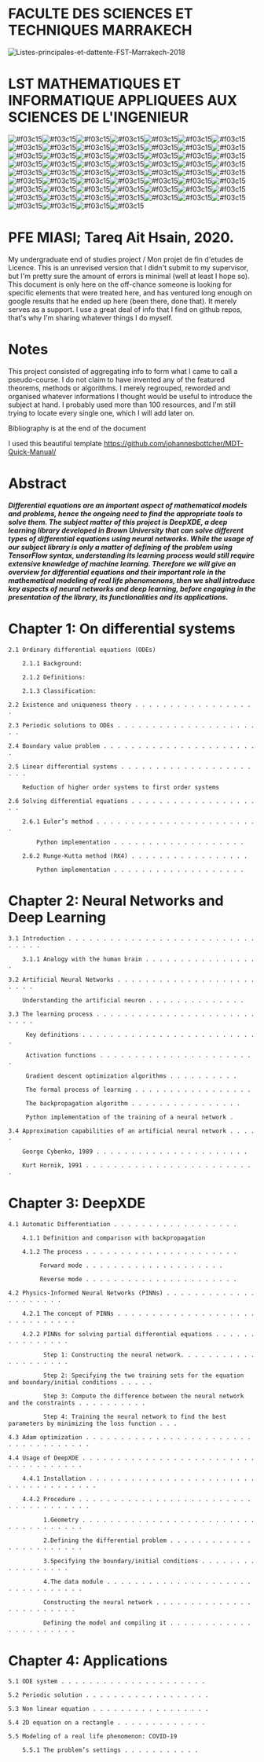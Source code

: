 # FACULTE DES SCIENCES ET TECHNIQUES MARRAKECH

![Listes-principales-et-dattente-FST-Marrakech-2018](https://user-images.githubusercontent.com/61631857/85946611-7bd63180-b93d-11ea-92fe-f697b54a863b.png)

# LST MATHEMATIQUES ET INFORMATIQUE APPLIQUEES AUX SCIENCES DE L'INGENIEUR
![#f03c15](https://via.placeholder.com/15/f03c15/000000?text=+)![#f03c15](https://via.placeholder.com/15/f03c15/000000?text=+)![#f03c15](https://via.placeholder.com/15/f03c15/000000?text=+)![#f03c15](https://via.placeholder.com/15/f03c15/000000?text=+)![#f03c15](https://via.placeholder.com/15/f03c15/000000?text=+)![#f03c15](https://via.placeholder.com/15/f03c15/000000?text=+)![#f03c15](https://via.placeholder.com/15/f03c15/000000?text=+)![#f03c15](https://via.placeholder.com/15/f03c15/000000?text=+)![#f03c15](https://via.placeholder.com/15/f03c15/000000?text=+)![#f03c15](https://via.placeholder.com/15/f03c15/000000?text=+)![#f03c15](https://via.placeholder.com/15/f03c15/000000?text=+)![#f03c15](https://via.placeholder.com/15/f03c15/000000?text=+)![#f03c15](https://via.placeholder.com/15/f03c15/000000?text=+)![#f03c15](https://via.placeholder.com/15/f03c15/000000?text=+)![#f03c15](https://via.placeholder.com/15/f03c15/000000?text=+)![#f03c15](https://via.placeholder.com/15/f03c15/000000?text=+)![#f03c15](https://via.placeholder.com/15/f03c15/000000?text=+)![#f03c15](https://via.placeholder.com/15/f03c15/000000?text=+)![#f03c15](https://via.placeholder.com/15/f03c15/000000?text=+)![#f03c15](https://via.placeholder.com/15/f03c15/000000?text=+)![#f03c15](https://via.placeholder.com/15/f03c15/000000?text=+)![#f03c15](https://via.placeholder.com/15/f03c15/000000?text=+)![#f03c15](https://via.placeholder.com/15/f03c15/000000?text=+)![#f03c15](https://via.placeholder.com/15/f03c15/000000?text=+)![#f03c15](https://via.placeholder.com/15/f03c15/000000?text=+)![#f03c15](https://via.placeholder.com/15/f03c15/000000?text=+)![#f03c15](https://via.placeholder.com/15/f03c15/000000?text=+)![#f03c15](https://via.placeholder.com/15/f03c15/000000?text=+)![#f03c15](https://via.placeholder.com/15/f03c15/000000?text=+)![#f03c15](https://via.placeholder.com/15/f03c15/000000?text=+)![#f03c15](https://via.placeholder.com/15/f03c15/000000?text=+)![#f03c15](https://via.placeholder.com/15/f03c15/000000?text=+)![#f03c15](https://via.placeholder.com/15/f03c15/000000?text=+)![#f03c15](https://via.placeholder.com/15/f03c15/000000?text=+)![#f03c15](https://via.placeholder.com/15/f03c15/000000?text=+)![#f03c15](https://via.placeholder.com/15/f03c15/000000?text=+)![#f03c15](https://via.placeholder.com/15/f03c15/000000?text=+)![#f03c15](https://via.placeholder.com/15/f03c15/000000?text=+)![#f03c15](https://via.placeholder.com/15/f03c15/000000?text=+)![#f03c15](https://via.placeholder.com/15/f03c15/000000?text=+)![#f03c15](https://via.placeholder.com/15/f03c15/000000?text=+)![#f03c15](https://via.placeholder.com/15/f03c15/000000?text=+)![#f03c15](https://via.placeholder.com/15/f03c15/000000?text=+)![#f03c15](https://via.placeholder.com/15/f03c15/000000?text=+)![#f03c15](https://via.placeholder.com/15/f03c15/000000?text=+)![#f03c15](https://via.placeholder.com/15/f03c15/000000?text=+)![#f03c15](https://via.placeholder.com/15/f03c15/000000?text=+)![#f03c15](https://via.placeholder.com/15/f03c15/000000?text=+)![#f03c15](https://via.placeholder.com/15/f03c15/000000?text=+)![#f03c15](https://via.placeholder.com/15/f03c15/000000?text=+)![#f03c15](https://via.placeholder.com/15/f03c15/000000?text=+)![#f03c15](https://via.placeholder.com/15/f03c15/000000?text=+)![#f03c15](https://via.placeholder.com/15/f03c15/000000?text=+)![#f03c15](https://via.placeholder.com/15/f03c15/000000?text=+)![#f03c15](https://via.placeholder.com/15/f03c15/000000?text=+)![#f03c15](https://via.placeholder.com/15/f03c15/000000?text=+)![#f03c15](https://via.placeholder.com/15/f03c15/000000?text=+)![#f03c15](https://via.placeholder.com/15/f03c15/000000?text=+)![#f03c15](https://via.placeholder.com/15/f03c15/000000?text=+)![#f03c15](https://via.placeholder.com/15/f03c15/000000?text=+) 
 
 

# PFE MIASI; Tareq Ait Hsain, 2020.
My undergraduate end of studies project / Mon projet de fin d'etudes de Licence. This is an unrevised version that I didn't submit to my supervisor, 
but I'm pretty sure the amount of errors is minimal (well at least I hope so). This document is only here on the off-chance someone is looking for specific elements that were treated here, and has ventured long enough on google results that he ended up here (been there, done that). It merely serves as a support. I use a great deal of info that I find on github repos, that's why I'm sharing whatever things I do myself.  
# Notes
This project consisted of aggregating info to form what I came to call a pseudo-course. I do not claim to have invented any of the featured theorems, methods or algorithms. I merely regrouped, reworded and organised whatever informations I thought would be useful to introduce the subject at hand. I probably used more than 100 resources, and I'm still trying to locate every single one, which I will add later on.   

Bibliography is at the end of the document

I used this beautiful template https://github.com/johannesbottcher/MDT-Quick-Manual/ 



# Abstract
***Differential equations are an important aspect of mathematical models and problems, hence
the ongoing need to find the appropriate tools to solve them. The subject matter of this project
is DeepXDE, a deep learning library developed in Brown University that can solve different
types of differential equations using neural networks. While the usage of our subject library is
only a matter of defining of the problem using TensorFlow syntax, understanding its learning
process would still require extensive knowledge of machine learning. Therefore we will give
an overview for differential equations and their important role in the mathematical modeling
of real life phenomenons, then we shall introduce key aspects of neural networks and deep
learning, before engaging in the presentation of the library, its functionalities and its
applications.***


# Chapter 1: On differential systems
    2.1 Ordinary differential equations (ODEs) 

        2.1.1 Background: 
    
	    2.1.2 Definitions: 
     
	    2.1.3 Classification: 
    
    2.2 Existence and uniqueness theory . . . . . . . . . . . . . . . . . .

    2.3 Periodic solutions to ODEs . . . . . . . . . . . . . . . . . . . . . .

    2.4 Boundary value problem . . . . . . . . . . . . . . . . . . . . . . .

    2.5 Linear differential systems . . . . . . . . . . . . . . . . . . . . . .

  	    Reduction of higher order systems to first order systems

    2.6 Solving differential equations . . . . . . . . . . . . . . . . . . . .

	    2.6.1 Euler’s method . . . . . . . . . . . . . . . . . . . . . . . .

			Python implementation . . . . . . . . . . . . . . . . . . .

	    2.6.2 Runge-Kutta method (RK4) . . . . . . . . . . . . . . . . .

			Python implementation . . . . . . . . . . . . . . . . . . .

# Chapter 2: Neural Networks and Deep Learning

    3.1 Introduction . . . . . . . . . . . . . . . . . . . . . . . . . . . . . . . .

	    3.1.1 Analogy with the human brain . . . . . . . . . . . . . . . . .

    3.2 Artificial Neural Networks . . . . . . . . . . . . . . . . . . . . . . . .

        Understanding the artificial neuron . . . . . . . . . . . . . .

    3.3 The learning process . . . . . . . . . . . . . . . . . . . . . . . . . . .

         Key definitions . . . . . . . . . . . . . . . . . . . . . . . . . .
    
         Activation functions . . . . . . . . . . . . . . . . . . . . . . .
    
         Gradient descent optimization algorithms . . . . . . . . . .
    
         The formal process of learning . . . . . . . . . . . . . . . . .
    
         The backpropagation algorithm . . . . . . . . . . . . . . . .
    
         Python implementation of the training of a neural network .

    3.4 Approximation capabilities of an artificial neural network . . . . .
    
		George Cybenko, 1989 . . . . . . . . . . . . . . . . . . . . . .
    
		Kurt Hornik, 1991 . . . . . . . . . . . . . . . . . . . . . . . . .

# Chapter 3: DeepXDE 

    4.1 Automatic Differentiation . . . . . . . . . . . . . . . . . .

        4.1.1 Definition and comparison with backpropagation

        4.1.2 The process . . . . . . . . . . . . . . . . . . . . . .

             Forward mode . . . . . . . . . . . . . . . . . . . .
    
             Reverse mode . . . . . . . . . . . . . . . . . . . . . .
    
    4.2 Physics-Informed Neural Networks (PINNs) . . . . . . . . . . . . . . . . . . . . . 
    
        4.2.1 The concept of PINNs . . . . . . . . . . . . . . . . . . . . . . . . . . . . . . 
    
        4.2.2 PINNs for solving partial differential equations . . . . . . . . . . . . . . . 
      
              Step 1: Constructing the neural network. . . . . . . . . . . . . . . . . . . . 
      
              Step 2: Specifying the two training sets for the equation and boundary/initial conditions . . . . . 
	      
              Step 3: Compute the difference between the neural network and the constraints . . . . . . . . . . 
	      
              Step 4: Training the neural network to find the best parameters by minimizing the loss function . . .
	      
    4.3 Adam optimization . . . . . . . . . . . . . . . . . . . . . . . . . . . . . . . . . . . . 

    4.4 Usage of DeepXDE . . . . . . . . . . . . . . . . . . . . . . . . . . . . . . . . . . . .
    
		4.4.1 Installation . . . . . . . . . . . . . . . . . . . . . . . . . . . . . . . . . . . . . 
    
		4.4.2 Procedure . . . . . . . . . . . . . . . . . . . . . . . . . . . . . . . . . . . . . 
    
			  1.Geometry . . . . . . . . . . . . . . . . . . . . . . . . . . . . . . . . . . . .    
      
			  2.Defining the differential problem . . . . . . . . . . . . . . . . . . . . . . . 
      
			  3.Specifying the boundary/initial conditions . . . . . . . . . . . . . . . . . 
			
			  4.The data module . . . . . . . . . . . . . . . . . . . . . . . . . . . . . . . . 
			
			  Constructing the neural network . . . . . . . . . . . . . . . . . . . . . . . . 

			  Defining the model and compiling it . . . . . . . . . . . . . . . . . . . . . . 
              
              
              
# Chapter 4: Applications

	5.1 ODE system . . . . . . . . . . . . . . . . . . . . .

	5.2 Periodic solution . . . . . . . . . . . . . . . . . .

	5.3 Non linear equation . . . . . . . . . . . . . . . . .

	5.4 2D equation on a rectangle . . . . . . . . . . . . .

	5.5 Modeling of a real life phenomenon: COVID-19

		5.5.1 The problem’s settings . . . . . . . . . . .
